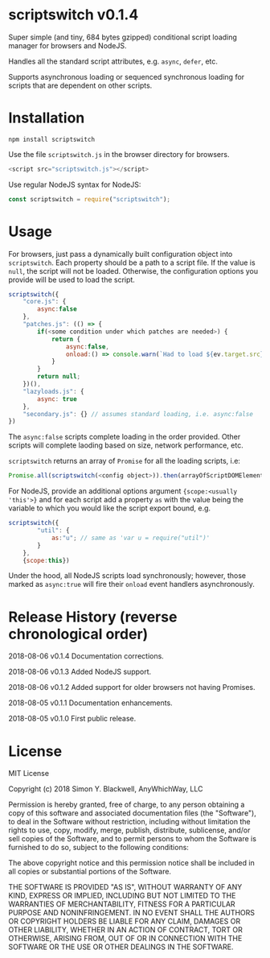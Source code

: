 # scriptswitch v0.1.4

Super simple (and tiny, 684 bytes gzipped) conditional script loading manager for browsers and NodeJS.

Handles all the standard script attributes, e.g. `async`, `defer`, etc.

Supports asynchronous loading or sequenced synchronous loading for scripts that are dependent on other scripts.

# Installation

`npm install scriptswitch`

Use the file `scriptswitch.js` in the browser directory for browsers.

```javascript
<script src="scriptswitch.js"></script>
```

Use regular NodeJS syntax for NodeJS:

```javascript
const scriptswitch = require("scriptswitch");
```

# Usage

For browsers, just pass a dynamically built configuration object into `scriptswitch`. Each property should be a path to a script file. If the value is `null`, the script will not be loaded. Otherwise, the configuration options you provide will be used to
load the script.

```javascript
scriptswitch({
	"core.js": {
		async:false
	},
	"patches.js": (() => {
		if(<some condition under which patches are needed>) {
			return {
				async:false,
				onload:() => console.warn(`Had to load ${ev.target.src}`)
			}
		}
		return null;
	})(),
	"lazyloads.js": {
		async: true
	},
	"secondary.js": {} // assumes standard loading, i.e. async:false
})
```

The `async:false` scripts complete loading in the order provided. Other scripts will complete laoding based on size, network performance, etc.

`scriptswitch` returns an array of `Promise` for all the loading scripts, i.e:

```javascript
Promise.all(scriptswitch(<config object>)).then(arrayOfScriptDOMElements => ...);
```

For NodeJS, provide an additional options argument `{scope:<usually 'this'>}` and for each script add a property `as` with the value being the variable to which you would like the script export bound, e.g.

```javascript
scriptswitch({
		"util": {
			as:"u"; // same as 'var u = require("util")'
		}
	},
	{scope:this})
```

Under the hood, all NodeJS scripts load synchronously; however, those marked as `async:true` will fire their `onload` event handlers asynchronously.

# Release History (reverse chronological order)

2018-08-06 v0.1.4 Documentation corrections.

2018-08-06 v0.1.3 Added NodeJS support.

2018-08-06 v0.1.2 Added support for older browsers not having Promises.

2018-08-05 v0.1.1 Documentation enhancements.

2018-08-05 v0.1.0 First public release.

# License

MIT License

Copyright (c) 2018 Simon Y. Blackwell, AnyWhichWay, LLC

Permission is hereby granted, free of charge, to any person obtaining a copy
of this software and associated documentation files (the "Software"), to deal
in the Software without restriction, including without limitation the rights
to use, copy, modify, merge, publish, distribute, sublicense, and/or sell
copies of the Software, and to permit persons to whom the Software is
furnished to do so, subject to the following conditions:

The above copyright notice and this permission notice shall be included in all
copies or substantial portions of the Software.

THE SOFTWARE IS PROVIDED "AS IS", WITHOUT WARRANTY OF ANY KIND, EXPRESS OR
IMPLIED, INCLUDING BUT NOT LIMITED TO THE WARRANTIES OF MERCHANTABILITY,
FITNESS FOR A PARTICULAR PURPOSE AND NONINFRINGEMENT. IN NO EVENT SHALL THE
AUTHORS OR COPYRIGHT HOLDERS BE LIABLE FOR ANY CLAIM, DAMAGES OR OTHER
LIABILITY, WHETHER IN AN ACTION OF CONTRACT, TORT OR OTHERWISE, ARISING FROM,
OUT OF OR IN CONNECTION WITH THE SOFTWARE OR THE USE OR OTHER DEALINGS IN THE
SOFTWARE.